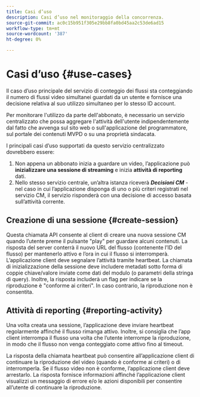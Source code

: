 ```yaml
---
title: Casi d’uso
description: Casi d’uso nel monitoraggio della concorrenza.
source-git-commit: ac0c15b951f305e29bb8fa0bd45aa2c53de6ad15
workflow-type: tm+mt
source-wordcount: '387'
ht-degree: 0%

---
```



# Casi d’uso {#use-cases}

Il caso d’uso principale del servizio di conteggio dei flussi sta conteggiando il numero di flussi video simultanei guardati da un utente e fornisce una decisione relativa al suo utilizzo simultaneo per lo stesso ID account.

Per monitorare l&#39;utilizzo da parte dell&#39;abbonato, è necessario un servizio centralizzato che possa aggregare l&#39;attività dell&#39;utente indipendentemente dal fatto che avvenga sul sito web o sull&#39;applicazione del programmatore, sul portale dei contenuti MVPD o su una proprietà sindacata.

I principali casi d’uso supportati da questo servizio centralizzato dovrebbero essere:

1. Non appena un abbonato inizia a guardare un video, l’applicazione può **inizializzare una sessione di streaming** e inizia **attività di reporting** dati.
1. Nello stesso servizio centrale, un’altra istanza riceverà ***Decisioni CM*** - nel caso in cui l’applicazione disponga di uno o più criteri registrati nel servizio CM, il servizio risponderà con una decisione di accesso basata sull’attività corrente.


## Creazione di una sessione {#create-session}

Questa chiamata API consente al client di creare una nuova sessione CM quando l’utente preme il pulsante &quot;play&quot; per guardare alcuni contenuti. La risposta del server conterrà il nuovo URL del flusso (contenente l’ID del flusso) per mantenerlo attivo e l’ora in cui il flusso si interromperà. L’applicazione client deve segnalare l’attività tramite heartbeat. La chiamata di inizializzazione della sessione deve includere metadati sotto forma di coppie chiave/valore inviate come dati del modulo (o parametri della stringa di query). Inoltre, la risposta includerà un flag per indicare se la riproduzione è &quot;conforme ai criteri&quot;. In caso contrario, la riproduzione non è consentita.

## Attività di reporting {#reporting-activity}

Una volta creata una sessione, l’applicazione deve inviare heartbeat regolarmente affinché il flusso rimanga attivo. Inoltre, si consiglia che l’app client interrompa il flusso una volta che l’utente interrompe la riproduzione, in modo che il flusso non venga conteggiato come attivo fino al timeout.

La risposta della chiamata heartbeat può consentire all’applicazione client di continuare la riproduzione del video (quando è conforme ai criteri) o di interromperla. Se il flusso video non è conforme, l’applicazione client deve arrestarlo. La risposta fornisce informazioni affinché l’applicazione client visualizzi un messaggio di errore e/o le azioni disponibili per consentire all’utente di continuare la riproduzione.
